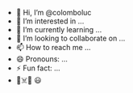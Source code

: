 - 👋 Hi, I’m @colomboluc
- 👀 I’m interested in ...
- 🌱 I’m currently learning ...
- 💞️ I’m looking to collaborate on ...
- 📫 How to reach me ...
- 😄 Pronouns: ...
- ⚡ Fun fact: ...
- 🤟☠️👻
😃

<!---
colomboluc/colomboluc is a ✨ special ✨ repository because its `README.md` (this file) appears on your GitHub profile.
You can click the Preview link to take a look at your changes.
--->
